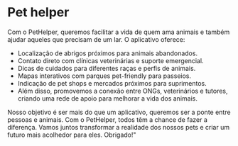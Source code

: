 # Pet helper
Com o PetHelper, queremos facilitar a vida de quem ama animais e também ajudar aqueles que precisam de um lar. O aplicativo oferece:
<ul>
 <li>Localização de abrigos próximos para animais abandonados.</li>
<li>Contato direto com clínicas veterinárias e suporte emergencial.</li>
<li>Dicas de cuidados para diferentes raças e perfis de animais.</li>
<li>Mapas interativos com parques pet-friendly para passeios.</li>
<li>Indicação de pet shops e mercados próximos para suprimentos.</li>
<li>Além disso, promovemos a conexão entre ONGs, veterinários e tutores, criando uma rede de apoio para melhorar a vida dos animais.</li>
</ul>
Nosso objetivo é ser mais do que um aplicativo, queremos ser a ponte entre pessoas e animais. Com o PetHelper, todos têm a chance de fazer a diferença. Vamos juntos transformar a realidade dos nossos pets e criar um futuro mais acolhedor para eles. Obrigado!"

